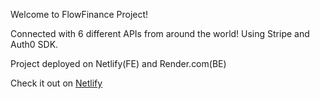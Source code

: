 Welcome to FlowFinance Project! 

Connected with 6 different APIs from around the world! 
Using Stripe and Auth0 SDK. 

Project deployed on Netlify(FE) and Render.com(BE)

Check it out on [Netlify](https://flow-finance-24.netlify.app/)
